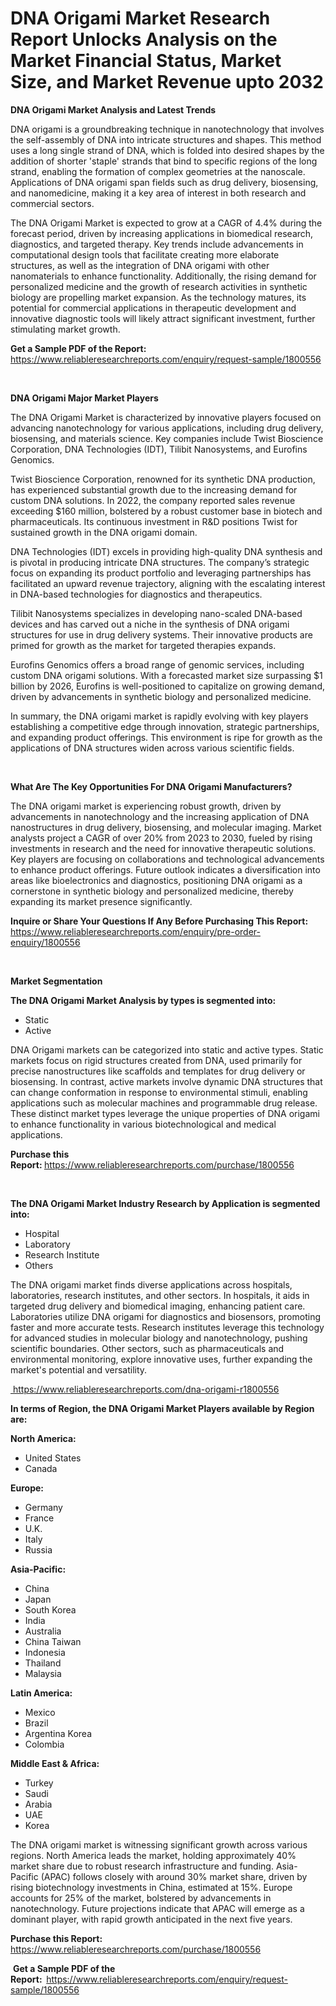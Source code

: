 <p><h1>DNA Origami Market Research Report Unlocks Analysis on the Market Financial Status, Market Size, and Market Revenue upto 2032</h1></p><p><strong>DNA Origami Market Analysis and Latest Trends</strong></p>
<p><p>DNA origami is a groundbreaking technique in nanotechnology that involves the self-assembly of DNA into intricate structures and shapes. This method uses a long single strand of DNA, which is folded into desired shapes by the addition of shorter 'staple' strands that bind to specific regions of the long strand, enabling the formation of complex geometries at the nanoscale. Applications of DNA origami span fields such as drug delivery, biosensing, and nanomedicine, making it a key area of interest in both research and commercial sectors.</p><p>The DNA Origami Market is expected to grow at a CAGR of 4.4% during the forecast period, driven by increasing applications in biomedical research, diagnostics, and targeted therapy. Key trends include advancements in computational design tools that facilitate creating more elaborate structures, as well as the integration of DNA origami with other nanomaterials to enhance functionality. Additionally, the rising demand for personalized medicine and the growth of research activities in synthetic biology are propelling market expansion. As the technology matures, its potential for commercial applications in therapeutic development and innovative diagnostic tools will likely attract significant investment, further stimulating market growth.</p></p>
<p><strong>Get a Sample PDF of the Report:&nbsp;</strong> <a href="https://www.reliableresearchreports.com/enquiry/request-sample/1800556?utm_campaign=2738&utm_medium=2&utm_source=Github&utm_content=ia&utm_term=13042025&utm_id=dna-origami">https://www.reliableresearchreports.com/enquiry/request-sample/1800556</a></p>
<p>&nbsp;</p>
<p><strong>DNA Origami Major Market Players</strong></p>
<p><p>The DNA Origami Market is characterized by innovative players focused on advancing nanotechnology for various applications, including drug delivery, biosensing, and materials science. Key companies include Twist Bioscience Corporation, DNA Technologies (IDT), Tilibit Nanosystems, and Eurofins Genomics.</p><p>Twist Bioscience Corporation, renowned for its synthetic DNA production, has experienced substantial growth due to the increasing demand for custom DNA solutions. In 2022, the company reported sales revenue exceeding $160 million, bolstered by a robust customer base in biotech and pharmaceuticals. Its continuous investment in R&D positions Twist for sustained growth in the DNA origami domain.</p><p>DNA Technologies (IDT) excels in providing high-quality DNA synthesis and is pivotal in producing intricate DNA structures. The company’s strategic focus on expanding its product portfolio and leveraging partnerships has facilitated an upward revenue trajectory, aligning with the escalating interest in DNA-based technologies for diagnostics and therapeutics.</p><p>Tilibit Nanosystems specializes in developing nano-scaled DNA-based devices and has carved out a niche in the synthesis of DNA origami structures for use in drug delivery systems. Their innovative products are primed for growth as the market for targeted therapies expands.</p><p>Eurofins Genomics offers a broad range of genomic services, including custom DNA origami solutions. With a forecasted market size surpassing $1 billion by 2026, Eurofins is well-positioned to capitalize on growing demand, driven by advancements in synthetic biology and personalized medicine.</p><p>In summary, the DNA origami market is rapidly evolving with key players establishing a competitive edge through innovation, strategic partnerships, and expanding product offerings. This environment is ripe for growth as the applications of DNA structures widen across various scientific fields.</p></p>
<p>&nbsp;</p>
<p><strong>What Are The Key Opportunities For DNA Origami Manufacturers?</strong></p>
<p><p>The DNA origami market is experiencing robust growth, driven by advancements in nanotechnology and the increasing application of DNA nanostructures in drug delivery, biosensing, and molecular imaging. Market analysts project a CAGR of over 20% from 2023 to 2030, fueled by rising investments in research and the need for innovative therapeutic solutions. Key players are focusing on collaborations and technological advancements to enhance product offerings. Future outlook indicates a diversification into areas like bioelectronics and diagnostics, positioning DNA origami as a cornerstone in synthetic biology and personalized medicine, thereby expanding its market presence significantly.</p></p>
<p><strong>Inquire or Share Your Questions If Any Before Purchasing This Report:</strong> <a href="https://www.reliableresearchreports.com/enquiry/pre-order-enquiry/1800556?utm_campaign=2738&utm_medium=2&utm_source=Github&utm_content=ia&utm_term=13042025&utm_id=dna-origami">https://www.reliableresearchreports.com/enquiry/pre-order-enquiry/1800556</a></p>
<p>&nbsp;</p>
<p><strong>Market Segmentation</strong></p>
<p><strong>The DNA Origami Market Analysis by types is segmented into:</strong></p>
<p><ul><li>Static</li><li>Active</li></ul></p>
<p><p>DNA Origami markets can be categorized into static and active types. Static markets focus on rigid structures created from DNA, used primarily for precise nanostructures like scaffolds and templates for drug delivery or biosensing. In contrast, active markets involve dynamic DNA structures that can change conformation in response to environmental stimuli, enabling applications such as molecular machines and programmable drug release. These distinct market types leverage the unique properties of DNA origami to enhance functionality in various biotechnological and medical applications.</p></p>
<p><strong>Purchase this Report:&nbsp;</strong><a href="https://www.reliableresearchreports.com/purchase/1800556?utm_campaign=2738&utm_medium=2&utm_source=Github&utm_content=ia&utm_term=13042025&utm_id=dna-origami">https://www.reliableresearchreports.com/purchase/1800556</a></p>
<p>&nbsp;</p>
<p><strong>The DNA Origami Market Industry Research by Application is segmented into:</strong></p>
<p><ul><li>Hospital</li><li>Laboratory</li><li>Research Institute</li><li>Others</li></ul></p>
<p><p>The DNA origami market finds diverse applications across hospitals, laboratories, research institutes, and other sectors. In hospitals, it aids in targeted drug delivery and biomedical imaging, enhancing patient care. Laboratories utilize DNA origami for diagnostics and biosensors, promoting faster and more accurate tests. Research institutes leverage this technology for advanced studies in molecular biology and nanotechnology, pushing scientific boundaries. Other sectors, such as pharmaceuticals and environmental monitoring, explore innovative uses, further expanding the market's potential and versatility.</p></p>
<p><a href="https://www.reliableresearchreports.com/dna-origami-r1800556?utm_campaign=2738&utm_medium=2&utm_source=Github&utm_content=ia&utm_term=13042025&utm_id=dna-origami">&nbsp;https://www.reliableresearchreports.com/dna-origami-r1800556</a></p>
<p><strong>In terms of Region, the DNA Origami Market Players available by Region are:</strong></p>
<p>
    <p> <strong> North America: </strong>
        <ul>
            <li>United States</li>
            <li>Canada</li>
        </ul>
        </p> 
    <p> <strong> Europe: </strong>
        <ul>
            <li>Germany</li>
            <li>France</li>
            <li>U.K.</li>
            <li>Italy</li>
            <li>Russia</li>
        </ul>
        </p> 
    <p> <strong> Asia-Pacific: </strong>
        <ul>
            <li>China</li>
            <li>Japan</li>
            <li>South Korea</li>
            <li>India</li>
            <li>Australia</li>
            <li>China Taiwan</li>
            <li>Indonesia</li>
            <li>Thailand</li>
            <li>Malaysia</li>
        </ul>
        </p> 
    <p> <strong> Latin America: </strong>
        <ul>
            <li>Mexico</li>
            <li>Brazil</li>
            <li>Argentina Korea</li>
            <li>Colombia</li>
        </ul>
        </p> 
    <p> <strong> Middle East & Africa: </strong>
        <ul>
            <li>Turkey</li>
            <li>Saudi</li>
            <li>Arabia</li>
            <li>UAE</li>
            <li>Korea</li>
        </ul>
    </p>
    </p>
<p><p>The DNA origami market is witnessing significant growth across various regions. North America leads the market, holding approximately 40% market share due to robust research infrastructure and funding. Asia-Pacific (APAC) follows closely with around 30% market share, driven by rising biotechnology investments in China, estimated at 15%. Europe accounts for 25% of the market, bolstered by advancements in nanotechnology. Future projections indicate that APAC will emerge as a dominant player, with rapid growth anticipated in the next five years.</p></p>
<p><strong>Purchase this Report: </strong><a href="https://www.reliableresearchreports.com/purchase/1800556?utm_campaign=2738&utm_medium=2&utm_source=Github&utm_content=ia&utm_term=13042025&utm_id=dna-origami">https://www.reliableresearchreports.com/purchase/1800556</a></p>
<p>&nbsp;<strong>Get a Sample PDF of the Report:&nbsp;&nbsp;</strong><a href="https://www.reliableresearchreports.com/enquiry/request-sample/1800556?utm_campaign=2738&utm_medium=2&utm_source=Github&utm_content=ia&utm_term=13042025&utm_id=dna-origami">https://www.reliableresearchreports.com/enquiry/request-sample/1800556</a></p>
<p><strong></strong></p>
<p><p></p><p></p><p></p></p>
